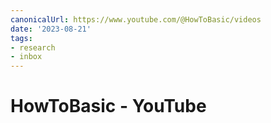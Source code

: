 ```yaml
---
canonicalUrl: https://www.youtube.com/@HowToBasic/videos
date: '2023-08-21'
tags:
- research
- inbox
---
```


# HowToBasic - YouTube